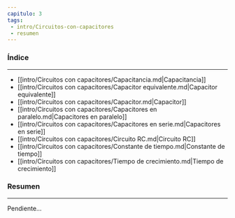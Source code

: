 ```yaml
---
capitulo: 3
tags: 
 - intro/Circuitos-con-capacitores
 - resumen
---
```

### Índice
---
 * [[intro/Circuitos con capacitores/Capacitancia.md|Capacitancia]]
 * [[intro/Circuitos con capacitores/Capacitor equivalente.md|Capacitor equivalente]]
 * [[intro/Circuitos con capacitores/Capacitor.md|Capacitor]]
 * [[intro/Circuitos con capacitores/Capacitores en paralelo.md|Capacitores en paralelo]]
 * [[intro/Circuitos con capacitores/Capacitores en serie.md|Capacitores en serie]]
 * [[intro/Circuitos con capacitores/Circuito RC.md|Circuito RC]]
 * [[intro/Circuitos con capacitores/Constante de tiempo.md|Constante de tiempo]]
 * [[intro/Circuitos con capacitores/Tiempo de crecimiento.md|Tiempo de crecimiento]]

### Resumen
---
Pendiente...